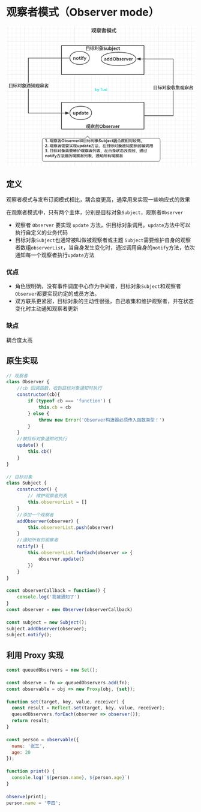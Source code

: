 # 观察者模式（Observer mode）

![观察者模式](../../../.gitbook/assets/观察者模式.png)

## 定义

观察者模式与发布订阅模式相比，耦合度更高，通常用来实现一些响应式的效果

在观察者模式中，只有两个主体，分别是目标对象`Subject`，观察者`Observer`

- 观察者 `Observer` 要实现 `update` 方法，供目标对象调用。`update`方法中可以执行自定义的业务代码
- 目标对象`Subject`也通常被叫做被观察者或主题
  `Subject`需要维护自身的观察者数组`observerList`，当自身发生变化时，通过调用自身的`notify`方法，依次通知每一个观察者执行`update`方法

### 优点

- 角色很明确，没有事件调度中心作为中间者，目标对象`Subject`和观察者`Observer`都要实现约定的成员方法。
- 双方联系更紧密，目标对象的主动性很强，自己收集和维护观察者，并在状态变化时主动通知观察者更新

### 缺点

耦合度太高

## 原生实现

```js
// 观察者
class Observer {
    //cb 回调函数，收到目标对象通知时执行
    constructor(cb){
        if (typeof cb === 'function') {
            this.cb = cb
        } else {
            throw new Error('Observer构造器必须传入函数类型！')
        }
    }
    //被目标对象通知时执行
    update() {
        this.cb()
    }
}

// 目标对象
class Subject {
    constructor() {
        // 维护观察者列表
        this.observerList = []
    }
    //添加一个观察者
    addObserver(observer) {
        this.observerList.push(observer)
    }
    //通知所有的观察者
    notify() {
        this.observerList.forEach(observer => {
            observer.update()
        })
    }
}

const observerCallback = function() {
    console.log('我被通知了')
}
const observer = new Observer(observerCallback)

const subject = new Subject();
subject.addObserver(observer);
subject.notify();

```

## 利用 Proxy 实现

```js
const queuedObservers = new Set();

const observe = fn => queuedObservers.add(fn);
const observable = obj => new Proxy(obj, {set});

function set(target, key, value, receiver) {
  const result = Reflect.set(target, key, value, receiver);
  queuedObservers.forEach(observer => observer());
  return result;
}

const person = observable({
  name: '张三',
  age: 20
});

function print() {
  console.log(`${person.name}, ${person.age}`)
}

observe(print);
person.name = '李四';
```



